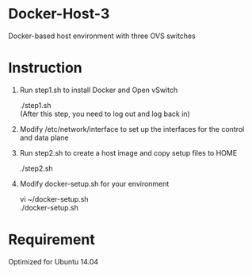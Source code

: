 # Docker-Host-3
Docker-based host environment with three OVS switches

# Instruction
1. Run step1.sh to install Docker and Open vSwitch

	./step1.sh  
	(After this step, you need to log out and log back in)

2. Modify /etc/network/interface to set up the interfaces for the control and data plane

3. Run step2.sh to create a host image and copy setup files to HOME

	./step2.sh

4. Modify docker-setup.sh for your environment

	vi ~/docker-setup.sh  
	./docker-setup.sh

# Requirement
Optimized for Ubuntu 14.04
